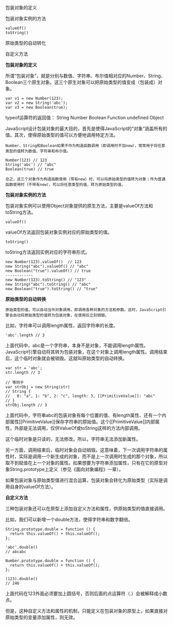 包装对象的定义

包装对象实例的方法

    valueOf()   
    toString()

原始类型的自动转化

自定义方法

**包装对象的定义**

所谓“包装对象”，就是分别与数值、字符串、布尔值相对应的Number、String、Boolean三个原生对象。这三个原生对象可以把原始类型的值变成（包装成）对象。

```
var v1 = new Number(123);
var v2 = new String('abc');
var v3 = new Boolean(true);
```

typeof运算符的返回值：
String  Number Boolean Function undefined Object

JavaScript设计包装对象的最大目的，首先是使得JavaScript的“对象”涵盖所有的值。其次，使得原始类型的值可以方便地调用特定方法。

`Number、String和Boolean如果不作为构造函数调用（即调用时不加new），常常用于将任意类型的值转为数值、字符串和布尔值。`

```
Number(123) // 123
String('abc') // "abc"
Boolean(true) // true
```

`总之，这三个对象作为构造函数使用（带有new）时，可以将原始类型的值转为对象；作为普通函数使用时（不带有new），可以将任意类型的值，转为原始类型的值。`

**包装对象实例的方法**

包装对象实例可以使用Object对象提供的原生方法，主要是valueOf方法和toString方法。

`valueOf()`

valueOf方法返回包装对象实例对应的原始类型的值。

`toString()`

toString方法返回实例对应的字符串形式。

```
new Number(123).valueOf()  // 123
new String("abc").valueOf() // "abc"
new Boolean("true").valueOf() // true
------------
new Number(123).toString() // "123"
new String("abc").toString() // "abc"
new Boolean("true").toString() // "true"
```

**原始类型的自动转换**

`原始类型的值，可以自动当作对象调用，即调用各种对象的方法和参数。这时，JavaScript引擎会自动将原始类型的值转为包装对象，在使用后立刻销毁。`

比如，字符串可以调用length属性，返回字符串的长度。

```
'abc'.length // 3
```

上面代码中，abc是一个字符串，本身不是对象，不能调用length属性。JavaScript引擎自动将其转为包装对象，在这个对象上调用length属性。调用结束后，这个临时对象就会被销毁。这就叫原始类型的自动转换。

```
var str = 'abc';
str.length // 3

// 等同于
var strObj = new String(str)
// String {
//   0: "a", 1: "b", 2: "c", length: 3, [[PrimitiveValue]]: "abc"
// }
strObj.length // 3
```

上面代码中，字符串abc的包装对象有每个位置的值、有length属性、还有一个内部属性[[PrimitiveValue]]保存字符串的原始值。这个[[PrimitiveValue]]内部属性，外部是无法调用，仅供ValueOf或toString这样的方法内部调用。

这个临时对象是只读的，无法修改。所以，字符串无法添加新属性。

另一方面，调用结束后，临时对象会自动销毁。这意味着，下一次调用字符串的属性时，实际是调用一个新生成的对象，而不是上一次调用时生成的那个对象，所以取不到赋值在上一个对象的属性。如果想要为字符串添加属性，只有在它的原型对象String.prototype上定义（参见《面向对象编程》一章）。

如果包装对象与原始类型值进行混合运算，包装对象会转化为原始类型（实际是调用自身的valueOf方法）。

**自定义方法**

三种包装对象还可以在原型上添加自定义方法和属性，供原始类型的值直接调用。

比如，我们可以新增一个double方法，使得字符串和数字翻倍。

```
String.prototype.double = function () {
  return this.valueOf() + this.valueOf();
};

'abc'.double()
// abcabc

Number.prototype.double = function () {
  return this.valueOf() + this.valueOf();
};

(123).double()
// 246
```

上面代码在123外面必须要加上圆括号，否则后面的点运算符（.）会被解释成小数点。

但是，这种自定义方法和属性的机制，只能定义在包装对象的原型上，如果直接对原始类型的变量添加属性，则无效。

